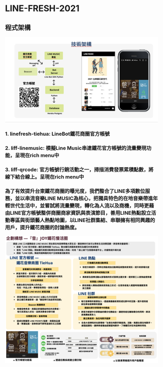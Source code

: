 # LINE-FRESH-2021

## 程式架構
![Screenshot](st.png)

### 1. linefresh-tiehua: LineBot鐵花商圈官方帳號
### 2. liff-linemusic: 模擬Line Music串連鐵花官方帳號的流量變現功能，呈現在rich menu中
### 3. liff-qrcode: 官方帳號行銷活動之一，掃描消費發票累積點數，將線下結合線上。呈現在rich menu中

### 為了有效提升台東鐵花商圈的曝光度，我們整合了LINE多項數位服務，並以串流音樂LINE MUSIC為核心，把獨具特色的在地音樂帶進年輕世代生活中，並嘗試將流量變現，轉化為人流以及商機，同時更藉由LINE官方帳號整併商圈商家資訊與表演節目，善用LINE熱點設立活動專區與街頭藝人熱點地圖，以LINE社群集結、串聯擁有相同興趣的用戶，提升鐵花商圈的討論熱度。

![Screenshot](pr.png)


